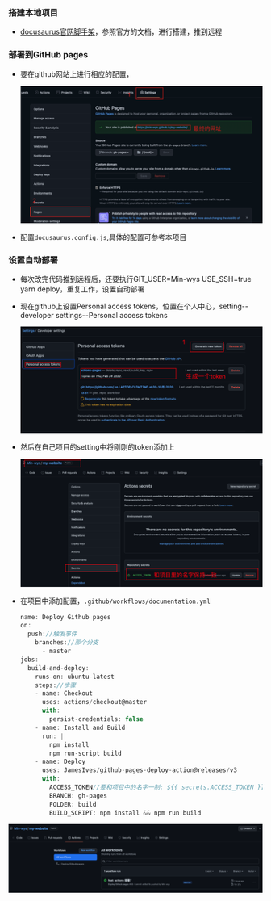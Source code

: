 ### 搭建本地项目

- [docusaurus官网脚手架](https://link.juejin.cn/?target=https%3A%2F%2Fwww.docusaurus.cn%2Fdocs%2Finstallation)，参照官方的文档，进行搭建，推到远程

### 部署到GitHub pages

- 要在github网站上进行相应的配置，

  ![](https://raw.githubusercontent.com/Min-wys/figure-bed/master/img/20220419171344.png)
  
- 配置`docusaurus.config.js`,具体的配置可参考本项目

### 设置自动部署

- 每次改完代码推到远程后，还要执行GIT_USER=Min-wys USE_SSH=true yarn deploy，重复工作，设置自动部署

- 现在github上设置Personal access tokens，位置在个人中心，setting--developer settings--Personal access tokens

  ![](https://raw.githubusercontent.com/Min-wys/figure-bed/master/img/20220419171122.png)

- 然后在自己项目的setting中将刚刚的token添加上

  ![](https://raw.githubusercontent.com/Min-wys/figure-bed/master/img/20220419170920.png)

- 在项目中添加配置，`.github/workflows/documentation.yml`

  ```js
  name: Deploy Github pages
  on:
    push://触发事件
      branches://那个分支
        - master
  jobs:
    build-and-deploy:
      runs-on: ubuntu-latest
      steps://步骤
      - name: Checkout
        uses: actions/checkout@master
        with:
          persist-credentials: false
      - name: Install and Build
        run: |
          npm install
          npm run-script build 
      - name: Deploy
        uses: JamesIves/github-pages-deploy-action@releases/v3
        with:
          ACCESS_TOKEN//要和项目中的名字一制: ${{ secrets.ACCESS_TOKEN }}
          BRANCH: gh-pages
          FOLDER: build
          BUILD_SCRIPT: npm install && npm run build
  ```


![](https://raw.githubusercontent.com/Min-wys/figure-bed/master/img/action.png)
